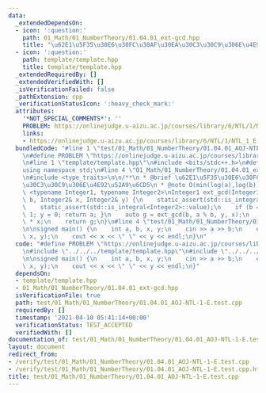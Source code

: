 ```yaml
---
data:
  _extendedDependsOn:
  - icon: ':question:'
    path: 01_Math/01_NumberTheory/01.04.01_ext-gcd.hpp
    title: "\u62E1\u5F35\u30E6\u30FC\u30AF\u30EA\u30C3\u30C9\u306E\u4E92\u52A9\u6CD5"
  - icon: ':question:'
    path: template/template.hpp
    title: template/template.hpp
  _extendedRequiredBy: []
  _extendedVerifiedWith: []
  _isVerificationFailed: false
  _pathExtension: cpp
  _verificationStatusIcon: ':heavy_check_mark:'
  attributes:
    '*NOT_SPECIAL_COMMENTS*': ''
    PROBLEM: https://onlinejudge.u-aizu.ac.jp/courses/library/6/NTL/1/NTL_1_E
    links:
    - https://onlinejudge.u-aizu.ac.jp/courses/library/6/NTL/1/NTL_1_E
  bundledCode: "#line 1 \"test/01_Math/01_NumberTheory/01.04.01_AOJ-NTL-1-E.test.cpp\"\
    \n#define PROBLEM \"https://onlinejudge.u-aizu.ac.jp/courses/library/6/NTL/1/NTL_1_E\"\
    \n#line 1 \"template/template.hpp\"\n#include <bits/stdc++.h>\n#define int int64_t\n\
    using namespace std;\n#line 4 \"01_Math/01_NumberTheory/01.04.01_ext-gcd.hpp\"\
    \n#include <type_traits>\n\n/**\n * @brief \u62E1\u5F35\u30E6\u30FC\u30AF\u30EA\
    \u30C3\u30C9\u306E\u4E92\u52A9\u6CD5\n * @note O(min(log(a),log(b)))\n */\ntemplate\
    \ <typename Integer1, typename Integer2>\nInteger1 ext_gcd(Integer1 a, Integer1\
    \ b, Integer2& x, Integer2& y) {\n    static_assert(std::is_integral<Integer1>::value);\n\
    \    static_assert(std::is_integral<Integer2>::value);\n    if (b == 0) { x =\
    \ 1; y = 0; return a; }\n    auto g = ext_gcd(b, a % b, y, x);\n    y -= a / b\
    \ * x;\n    return g;\n}\n#line 4 \"test/01_Math/01_NumberTheory/01.04.01_AOJ-NTL-1-E.test.cpp\"\
    \n\nsigned main() {\n    int a, b, x, y;\n    cin >> a >> b;\n    ext_gcd(a, b,\
    \ x, y);\n    cout << x << \" \" << y << endl;\n}\n"
  code: "#define PROBLEM \"https://onlinejudge.u-aizu.ac.jp/courses/library/6/NTL/1/NTL_1_E\"\
    \n#include \"../../../template/template.hpp\"\n#include \"../../../01_Math/01_NumberTheory/01.04.01_ext-gcd.hpp\"\
    \n\nsigned main() {\n    int a, b, x, y;\n    cin >> a >> b;\n    ext_gcd(a, b,\
    \ x, y);\n    cout << x << \" \" << y << endl;\n}"
  dependsOn:
  - template/template.hpp
  - 01_Math/01_NumberTheory/01.04.01_ext-gcd.hpp
  isVerificationFile: true
  path: test/01_Math/01_NumberTheory/01.04.01_AOJ-NTL-1-E.test.cpp
  requiredBy: []
  timestamp: '2021-04-10 05:41:14+00:00'
  verificationStatus: TEST_ACCEPTED
  verifiedWith: []
documentation_of: test/01_Math/01_NumberTheory/01.04.01_AOJ-NTL-1-E.test.cpp
layout: document
redirect_from:
- /verify/test/01_Math/01_NumberTheory/01.04.01_AOJ-NTL-1-E.test.cpp
- /verify/test/01_Math/01_NumberTheory/01.04.01_AOJ-NTL-1-E.test.cpp.html
title: test/01_Math/01_NumberTheory/01.04.01_AOJ-NTL-1-E.test.cpp
---
```

